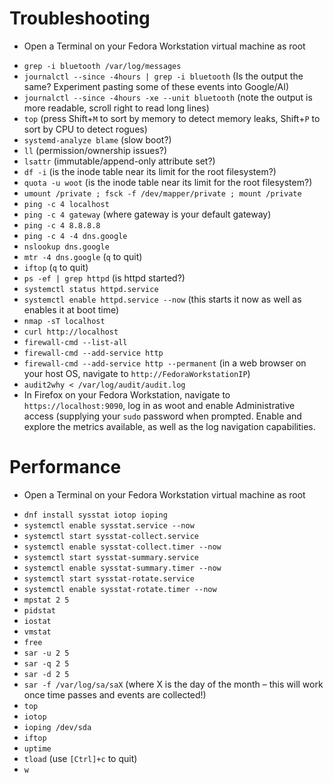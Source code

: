 # Troubleshooting
   * Open a Terminal on your Fedora Workstation virtual machine as root
   - `grep -i bluetooth /var/log/messages` 
   - `journalctl --since -4hours | grep -i bluetooth` (Is the output the same? Experiment pasting some of these events into Google/AI)
   - `journalctl --since -4hours -xe --unit bluetooth` (note the output is more readable, scroll right to read long lines)
   - `top` (press Shift+`M` to sort by memory to detect memory leaks, Shift+`P` to sort by CPU to detect rogues)
   - `systemd-analyze blame` (slow boot?)
   - `ll` (permission/ownership issues?)
   - `lsattr` (immutable/append-only attribute set?)
   - `df -i` (is the inode table near its limit for the root filesystem?)
   - `quota -u woot` (is the inode table near its limit for the root filesystem?)
   - `umount /private ; fsck -f /dev/mapper/private ; mount /private`
   - `ping -c 4 localhost`
   - `ping -c 4 gateway` (where gateway is your default gateway)
   - `ping -c 4 8.8.8.8`
   - `ping -c 4 -4 dns.google`
   - `nslookup dns.google`
   - `mtr -4 dns.google` (`q` to quit)
   - `iftop` (`q` to quit)
   - `ps -ef | grep httpd` (is httpd started?)
   - `systemctl status httpd.service` 
   - `systemctl enable httpd.service --now` (this starts it now as well as enables it at boot time)
   - `nmap -sT localhost` 
   - `curl http://localhost`
   - `firewall-cmd --list-all`
   - `firewall-cmd --add-service http`
   - `firewall-cmd --add-service http --permanent` (in a web browser on your host OS, navigate to `http://FedoraWorkstationIP`)
   - `audit2why < /var/log/audit/audit.log`
   - In Firefox on your Fedora Workstation, navigate to `https://localhost:9090`, log in as woot and enable Administrative access (supplying your `sudo` password when prompted. Enable and explore the metrics available, as well as the log navigation capabilities.

# Performance
   * Open a Terminal on your Fedora Workstation virtual machine as root
   - `dnf install sysstat iotop ioping`
   - `systemctl enable sysstat.service --now` 
   - `systemctl start sysstat-collect.service`
   - `systemctl enable sysstat-collect.timer --now`
   - `systemctl start sysstat-summary.service`
   - `systemctl enable sysstat-summary.timer --now`
   - `systemctl start sysstat-rotate.service`
   - `systemctl enable sysstat-rotate.timer --now`
   - `mpstat 2 5`
   - `pidstat`
   - `iostat`
   - `vmstat`
   - `free`
   - `sar -u 2 5`
   - `sar -q 2 5`
   - `sar -d 2 5`
   - `sar -f /var/log/sa/saX` (where X is the day of the month – this will work once time passes and events are collected!)
   - `top`
   - `iotop`
   - `ioping /dev/sda`
   - `iftop`
   - `uptime`
   - `tload` (use `[Ctrl]+c` to quit)
   - `w` 
